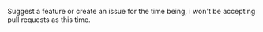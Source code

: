 Suggest a feature or create an issue for the time being, i won't be accepting pull requests as this time.
